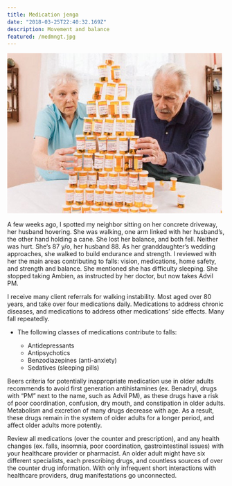 ```yaml
---
title: Medication jenga
date: "2018-03-25T22:40:32.169Z"
description: Movement and balance
featured: /medmngt.jpg
---
```

![home physical therapy](./medmngt.jpg)

A few weeks ago, I spotted my neighbor sitting on her concrete driveway, her husband hovering.  She was walking, one arm linked with her husband’s, the other hand holding a cane. She lost her balance, and both fell.  Neither was hurt. She’s 87 y/o, her husband 88. As her granddaughter’s wedding approaches, she walked to build endurance and strength.  I reviewed with her the main areas contributing to falls: vision, medications, home safety, and strength and balance. She mentioned she has difficulty sleeping.  She stopped taking Ambien, as instructed by her doctor, but now takes Advil PM.

I receive many client referrals for walking instability.  Most aged over 80 years, and take over four medications daily.  Medications to address chronic diseases, and medications to address other medications’ side effects.  Many fall repeatedly.

- The following classes of medications contribute to falls:

    - Antidepressants
    - Antipsychotics
    - Benzodiazepines (anti-anxiety)         
    - Sedatives (sleeping pills)

Beers criteria for potentially inappropriate medication use in older adults recommends to avoid first generation antihistamines (ex. Benadryl, drugs with “PM” next to the name, such as Advil PM), as these drugs have a risk of poor coordination, confusion, dry mouth, and constipation in older adults. Metabolism and excretion of many drugs decrease with age.  As a result, these drugs remain in the system of older adults for a longer period, and affect older adults more potently.

Review all medications (over the counter and prescription), and any health changes (ex. falls, insomnia, poor coordination, gastrointestinal issues) with your healthcare provider or pharmacist.  An older adult might have six different specialists, each prescribing drugs, and countless sources of over the counter drug information.  With only infrequent short interactions with healthcare providers, drug manifestations go unconnected.